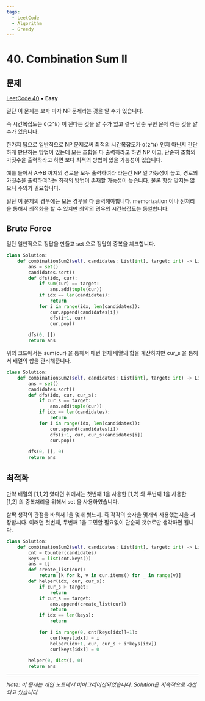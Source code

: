 ```yaml
---
tags:
  - LeetCode
  - Algorithm
  - Greedy
---
```


# 40. Combination Sum II

## 문제

[LeetCode 40](https://leetcode.com/problems/combination-sum-ii/) • **Easy**

일단 이 문제는 보자 마자 NP 문제라는 것을 알 수가 있습니다.

즉 시간복잡도는 `O(2^N)` 이 된다는 것을 알 수가 있고 결국 단순 구현 문제 라는 것을 알 수가 있습니다.

  

한가지 팁으로 일반적으로 NP 문제로써 최적의 시간복잡도가 `O(2^N)` 인지 아닌지 간단하게 판단하는 방법이 있는데 모든 조합을 다 출력하라고 하면 NP 이고, 단순히 조합의 가짓수을 출력하라고 하면 보다 최적의 방법이 있을 가능성이 있습니다.

  

예를 들어서 A→B 까지의 경로을 모두 출력하여라 라는건 NP 일 가능성이 높고, 경로의 가짓수을 출력하여라는 최적의 방법이 존재할 가능성이 높습니다. 물론 항상 맞지는 않으니 주의가 필요합니다.

  

일단 이 문제의 경우에는 모든 경우을 다 출력해야합니다. memorization 이나 전처리을 통해서 최적화을 할 수 있지만 최악의 경우의 시간복잡도는 동일합니다.

## Brute Force

일단 일반적으로 정답을 만들고 set 으로 정답의 중복을 체크합니다.

```python
class Solution:
    def combinationSum2(self, candidates: List[int], target: int) -> List[List[int]]:
        ans = set()
        candidates.sort()
        def dfs(idx, cur):
            if sum(cur) == target:
                ans.add(tuple(cur))
            if idx == len(candidates):
                return
            for i in range(idx, len(candidates)):
                cur.append(candidates[i])
                dfs(i+1, cur)
                cur.pop()
                    
        dfs(0, [])
        return ans
```

  

위의 코드에서는 sum(cur) 을 통해서 매번 현재 배열의 합을 계산하지만 cur_s 을 통해서 배열의 합을 관리해줍니다.

```python
class Solution:
    def combinationSum2(self, candidates: List[int], target: int) -> List[List[int]]:
        ans = set()
        candidates.sort()
        def dfs(idx, cur, cur_s):
            if cur_s == target:
                ans.add(tuple(cur))
            if idx == len(candidates):
                return
            for i in range(idx, len(candidates)):
                cur.append(candidates[i])
                dfs(i+1, cur, cur_s+candidates[i])
                cur.pop()
                    
        dfs(0, [], 0)
        return ans
```

  

## 최적화

만약 배열의 [1,1,2] 였다면 위에서는 첫번째 1을 사용한 [1,2] 와 두번째 1을 사용한 [1,2] 의 중복처리을 위해서 set 을 사용하였습니다.

살짝 생각의 관점을 바꿔서 1을 몇개 썻느지. 즉 각각의 숫자을 몇개씩 사용했는지을 저장합시다. 이러면 첫번째, 두번째 1을 고민할 필요없이 단순히 갯수로만 생각하면 됩니다.

  

```python
class Solution:
    def combinationSum2(self, candidates: List[int], target: int) -> List[List[int]]:
        cnt = Counter(candidates)
        keys = list(cnt.keys())
        ans = []
        def create_list(cur):
            return [k for k, v in cur.items() for _ in range(v)]
        def helper(idx, cur, cur_s):
            if cur_s > target:
                return
            if cur_s == target:
                ans.append(create_list(cur))
                return
            if idx == len(keys):
                return
            
            for i in range(0, cnt[keys[idx]]+1):
                cur[keys[idx]] = i
                helper(idx+1, cur, cur_s + i*keys[idx])
                cur[keys[idx]] = 0
            
        helper(0, dict(), 0)
        return ans
```

---

*Note: 이 문제는 개인 노트에서 마이그레이션되었습니다. Solution은 지속적으로 개선되고 있습니다.*
